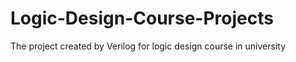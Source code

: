 # Logic-Design-Course-Projects

The project created by Verilog for logic design course in university
